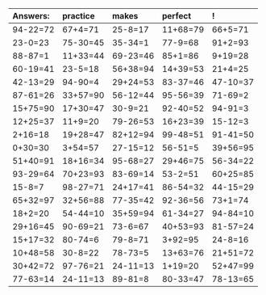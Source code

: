 | Answers: | practice | makes | perfect | ! |
| :--- | :--- | :--- | :--- | :--- |
| 94-22=72 | 67+4=71 | 25-8=17 | 11+68=79 | 66+5=71 | 
| 23-0=23 | 75-30=45 | 35-34=1 | 77-9=68 | 91+2=93 | 
| 88-87=1 | 11+33=44 | 69-23=46 | 85+1=86 | 9+19=28 | 
| 60-19=41 | 23-5=18 | 56+38=94 | 14+39=53 | 21+4=25 | 
| 42-13=29 | 94-90=4 | 29+24=53 | 83-37=46 | 47-10=37 | 
| 87-61=26 | 33+57=90 | 56-12=44 | 95-56=39 | 71-69=2 | 
| 15+75=90 | 17+30=47 | 30-9=21 | 92-40=52 | 94-91=3 | 
| 12+25=37 | 11+9=20 | 79-26=53 | 16+23=39 | 15-12=3 | 
| 2+16=18 | 19+28=47 | 82+12=94 | 99-48=51 | 91-41=50 | 
| 0+30=30 | 3+54=57 | 27-15=12 | 56-51=5 | 39+56=95 | 
| 51+40=91 | 18+16=34 | 95-68=27 | 29+46=75 | 56-34=22 | 
| 93-29=64 | 70+23=93 | 83-69=14 | 53-2=51 | 60+25=85 | 
| 15-8=7 | 98-27=71 | 24+17=41 | 86-54=32 | 44-15=29 | 
| 65+32=97 | 32+56=88 | 77-35=42 | 92-36=56 | 73+1=74 | 
| 18+2=20 | 54-44=10 | 35+59=94 | 61-34=27 | 94-84=10 | 
| 29+16=45 | 90-69=21 | 73-6=67 | 40+53=93 | 81-57=24 | 
| 15+17=32 | 80-74=6 | 79-8=71 | 3+92=95 | 24-8=16 | 
| 10+48=58 | 30-8=22 | 78-73=5 | 13+63=76 | 21+51=72 | 
| 30+42=72 | 97-76=21 | 24-11=13 | 1+19=20 | 52+47=99 | 
| 77-63=14 | 24-11=13 | 89-81=8 | 80-33=47 | 78-13=65 | 
